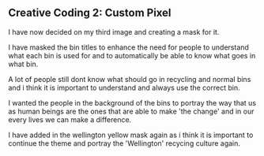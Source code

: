 ## Creative Coding 2: Custom Pixel

I have now decided on my third image and creating a mask for it.

I have masked the bin titles to enhance the need for people to understand what each bin is used for and to automatically be able to know what goes in what bin.

A lot of people still dont know what should go in recycling and normal bins and i think it is important to understand and always use the correct bin.

I wanted the people in the background of the bins to portray the way that us as human beings are the ones that are able to make 'the change' and in our every lives we can make a difference.

I have added in the wellington yellow mask again as i think it is important to continue the theme and portray the 'Wellington' recycing culture again.